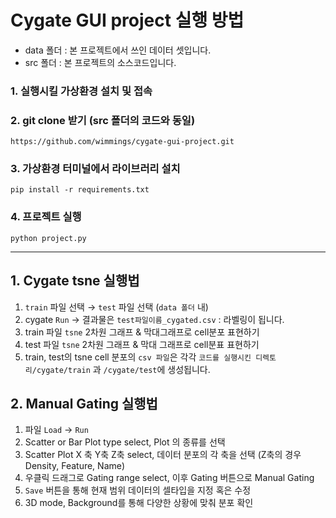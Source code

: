 # Cygate GUI project 실행 방법

- data 폴더 : 본 프로젝트에서 쓰인 데이터 셋입니다.
- src 폴더 : 본 프로젝트의 소스코드입니다.



### 1. 실행시킬 가상환경 설치 및 접속

### 2. git clone 받기 (src 폴더의 코드와 동일)  
`https://github.com/wimmings/cygate-gui-project.git`

### 3. 가상환경 터미널에서 라이브러리 설치  
`pip install -r requirements.txt`

### 4. 프로젝트 실행
`python project.py`

---

## 1. Cygate tsne 실행법
1. `train` 파일 선택 → `test` 파일 선택 (`data 폴더` 내)
2. cygate `Run` → 결과물은 `test파일이름_cygated.csv` : 라벨링이 됩니다.
3. train 파일 `tsne` 2차원 그래프 & 막대그래프로 cell분포 표현하기
4. test 파일 `tsne` 2차원 그래프 & 막대 그래프로 cell분표 표현하기
5. train, test의 tsne cell 분포의 `csv 파일`은 각각 `코드를 실행시킨 디렉토리/cygate/train` 과 `/cygate/test`에 생성됩니다.

## 2. Manual Gating 실행법
1. 파일 `Load` → `Run`
2. Scatter or Bar Plot type select, Plot 의 종류를 선택
3. Scatter Plot X 축 Y축 Z축 select, 데이터 분포의 각 축을 선택 (Z축의 경우 Density, Feature, Name)
4. 우클릭 드래그로 Gating range select, 이후 Gating 버튼으로 Manual Gating
5. `Save` 버튼을 통해 현재 범위 데이터의 셀타입을 지정 혹은 수정
6. 3D mode, Background를 통해 다양한 상황에 맞춰 분포 확인
